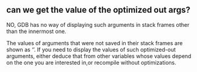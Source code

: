 ## can we get the value of the optimized out args?
NO, GDB has no way of displaying such arguments in stack frames other than the innermost one.

The values of arguments that were not saved in their stack frames are shown as ‘<optimized out>’.
If you need to display the values of such optimized-out arguments,
either deduce that from other variables whose values depend on the one you are interested in,or recompile without optimizations.
